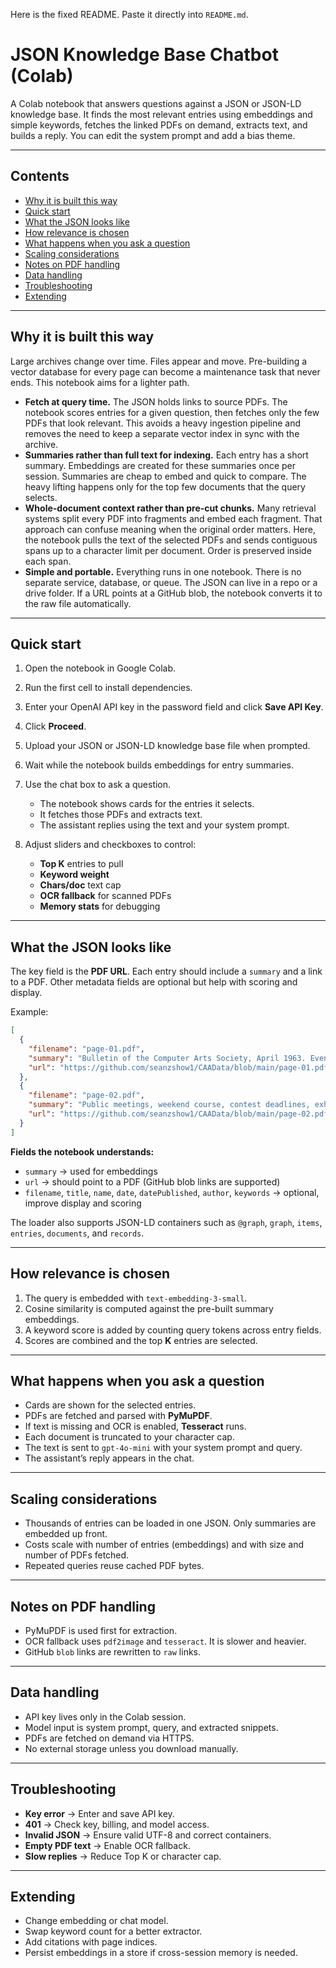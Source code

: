 Here is the fixed README. Paste it directly into `README.md`.

# JSON Knowledge Base Chatbot (Colab)

A Colab notebook that answers questions against a JSON or JSON-LD knowledge base. It finds the most relevant entries using embeddings and simple keywords, fetches the linked PDFs on demand, extracts text, and builds a reply. You can edit the system prompt and add a bias theme.

---

## Contents

* [Why it is built this way](#why-it-is-built-this-way)
* [Quick start](#quick-start)
* [What the JSON looks like](#what-the-json-looks-like)
* [How relevance is chosen](#how-relevance-is-chosen)
* [What happens when you ask a question](#what-happens-when-you-ask-a-question)
* [Scaling considerations](#scaling-considerations)
* [Notes on PDF handling](#notes-on-pdf-handling)
* [Data handling](#data-handling)
* [Troubleshooting](#troubleshooting)
* [Extending](#extending)

---

## Why it is built this way

Large archives change over time. Files appear and move. Pre-building a vector database for every page can become a maintenance task that never ends. This notebook aims for a lighter path.

* **Fetch at query time.** The JSON holds links to source PDFs. The notebook scores entries for a given question, then fetches only the few PDFs that look relevant. This avoids a heavy ingestion pipeline and removes the need to keep a separate vector index in sync with the archive.
* **Summaries rather than full text for indexing.** Each entry has a short summary. Embeddings are created for these summaries once per session. Summaries are cheap to embed and quick to compare. The heavy lifting happens only for the top few documents that the query selects.
* **Whole-document context rather than pre-cut chunks.** Many retrieval systems split every PDF into fragments and embed each fragment. That approach can confuse meaning when the original order matters. Here, the notebook pulls the text of the selected PDFs and sends contiguous spans up to a character limit per document. Order is preserved inside each span.
* **Simple and portable.** Everything runs in one notebook. There is no separate service, database, or queue. The JSON can live in a repo or a drive folder. If a URL points at a GitHub blob, the notebook converts it to the raw file automatically.

---

## Quick start

1. Open the notebook in Google Colab.
2. Run the first cell to install dependencies.
3. Enter your OpenAI API key in the password field and click **Save API Key**.
4. Click **Proceed**.
5. Upload your JSON or JSON-LD knowledge base file when prompted.
6. Wait while the notebook builds embeddings for entry summaries.
7. Use the chat box to ask a question.

   * The notebook shows cards for the entries it selects.
   * It fetches those PDFs and extracts text.
   * The assistant replies using the text and your system prompt.
8. Adjust sliders and checkboxes to control:

   * **Top K** entries to pull
   * **Keyword weight**
   * **Chars/doc** text cap
   * **OCR fallback** for scanned PDFs
   * **Memory stats** for debugging

---

## What the JSON looks like

The key field is the **PDF URL**. Each entry should include a `summary` and a link to a PDF. Other metadata fields are optional but help with scoring and display.

Example:

```json
[
  {
    "filename": "page-01.pdf",
    "summary": "Bulletin of the Computer Arts Society, April 1963. Events, meetings, exhibitions, and contacts.",
    "url": "https://github.com/seanzshow1/CAAData/blob/main/page-01.pdf"
  },
  {
    "filename": "page-02.pdf",
    "summary": "Public meetings, weekend course, contest deadlines, exhibitions, and society aims.",
    "url": "https://github.com/seanzshow1/CAAData/blob/main/page-02.pdf"
  }
]
```

**Fields the notebook understands:**

* `summary` → used for embeddings
* `url` → should point to a PDF (GitHub blob links are supported)
* `filename`, `title`, `name`, `date`, `datePublished`, `author`, `keywords` → optional, improve display and scoring

The loader also supports JSON-LD containers such as `@graph`, `graph`, `items`, `entries`, `documents`, and `records`.

---

## How relevance is chosen

1. The query is embedded with `text-embedding-3-small`.
2. Cosine similarity is computed against the pre-built summary embeddings.
3. A keyword score is added by counting query tokens across entry fields.
4. Scores are combined and the top **K** entries are selected.

---

## What happens when you ask a question

* Cards are shown for the selected entries.
* PDFs are fetched and parsed with **PyMuPDF**.
* If text is missing and OCR is enabled, **Tesseract** runs.
* Each document is truncated to your character cap.
* The text is sent to `gpt-4o-mini` with your system prompt and query.
* The assistant’s reply appears in the chat.

---

## Scaling considerations

* Thousands of entries can be loaded in one JSON. Only summaries are embedded up front.
* Costs scale with number of entries (embeddings) and with size and number of PDFs fetched.
* Repeated queries reuse cached PDF bytes.

---

## Notes on PDF handling

* PyMuPDF is used first for extraction.
* OCR fallback uses `pdf2image` and `tesseract`. It is slower and heavier.
* GitHub `blob` links are rewritten to `raw` links.

---

## Data handling

* API key lives only in the Colab session.
* Model input is system prompt, query, and extracted snippets.
* PDFs are fetched on demand via HTTPS.
* No external storage unless you download manually.

---

## Troubleshooting

* **Key error** → Enter and save API key.
* **401** → Check key, billing, and model access.
* **Invalid JSON** → Ensure valid UTF-8 and correct containers.
* **Empty PDF text** → Enable OCR fallback.
* **Slow replies** → Reduce Top K or character cap.

---

## Extending

* Change embedding or chat model.
* Swap keyword count for a better extractor.
* Add citations with page indices.
* Persist embeddings in a store if cross-session memory is needed.

